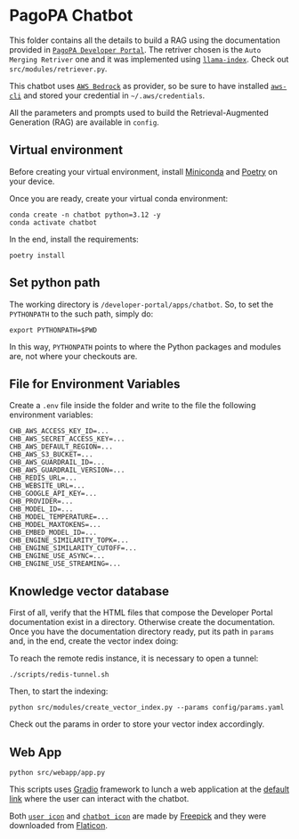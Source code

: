 # PagoPA Chatbot

This folder contains all the details to build a RAG using the documentation provided in [`PagoPA Developer Portal`](https://developer.pagopa.it/). The retriver chosen is the `Auto Merging Retriver` one and it was implemented using [`llama-index`](https://docs.llamaindex.ai/en/stable/). Check out `src/modules/retriever.py`.

This chatbot uses [`AWS Bedrock`](https://aws.amazon.com/bedrock/) as provider, so be sure to have installed [`aws-cli`](https://docs.aws.amazon.com/cli/latest/userguide/getting-started-install.html) and stored your credential in `~/.aws/credentials`.

All the parameters and prompts used to build the Retrieval-Augmented Generation (RAG) are available in `config`.

## Virtual environment

Before creating your virtual environment, install [Miniconda](https://docs.anaconda.com/miniconda/#quick-command-line-install) and [Poetry](https://python-poetry.org/docs/main#installation) on your device.

Once you are ready, create your virtual conda environment:

    conda create -n chatbot python=3.12 -y
    conda activate chatbot

In the end, install the requirements:

    poetry install

## Set python path

The working directory is `/developer-portal/apps/chatbot`. So, to set the `PYTHONPATH` to the such path, simply do:

    export PYTHONPATH=$PWD

In this way, `PYTHONPATH` points to where the Python packages and modules are, not where your checkouts are.

## File for Environment Variables

Create a `.env` file inside the folder and write to the file the following environment variables:

    CHB_AWS_ACCESS_KEY_ID=...
    CHB_AWS_SECRET_ACCESS_KEY=...
    CHB_AWS_DEFAULT_REGION=...
    CHB_AWS_S3_BUCKET=...
    CHB_AWS_GUARDRAIL_ID=...
    CHB_AWS_GUARDRAIL_VERSION=...
    CHB_REDIS_URL=...
    CHB_WEBSITE_URL=...
    CHB_GOOGLE_API_KEY=...
    CHB_PROVIDER=...
    CHB_MODEL_ID=...
    CHB_MODEL_TEMPERATURE=...
    CHB_MODEL_MAXTOKENS=...
    CHB_EMBED_MODEL_ID=...
    CHB_ENGINE_SIMILARITY_TOPK=...
    CHB_ENGINE_SIMILARITY_CUTOFF=...
    CHB_ENGINE_USE_ASYNC=...
    CHB_ENGINE_USE_STREAMING=...

## Knowledge vector database

First of all, verify that the HTML files that compose the Developer Portal documentation exist in a directory. Otherwise create the documentation. Once you have the documentation directory ready, put its path in `params` and, in the end, create the vector index doing:

To reach the remote redis instance, it is necessary to open a tunnel:

    ./scripts/redis-tunnel.sh

Then, to start the indexing:

    python src/modules/create_vector_index.py --params config/params.yaml

Check out the params in order to store your vector index accordingly.

## Web App

    python src/webapp/app.py

This scripts uses [Gradio](https://www.gradio.app/) framework to lunch a web application at the [default link](http://127.0.0.1:7860) where the user can interact with the chatbot.

Both [`user icon`](https://www.flaticon.com/free-icon/user_1077012) and [`chatbot icon`](https://www.flaticon.com/free-icon/chatbot_8943377) are made by [Freepick](https://www.freepik.com/) and they were downloaded from [Flaticon](https://www.flaticon.com/).
